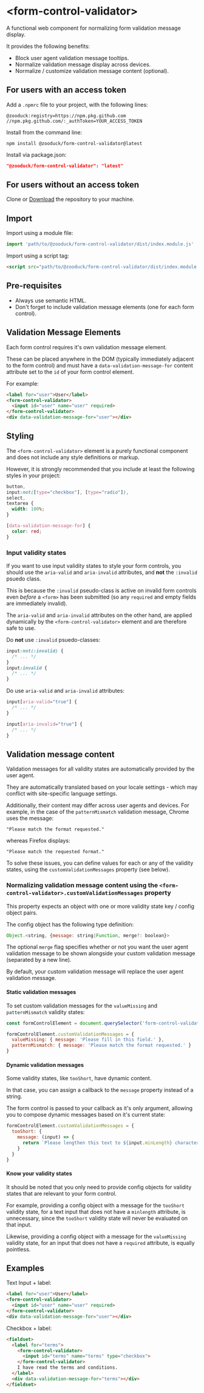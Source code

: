 # &lt;form-control-validator&gt;

A functional web component for normalizing form validation message display.

It provides the following benefits:

- Block user agent validation message tooltips.
- Normalize validation message display across devices.
- Normalize / customize validation message content (optional).

## For users with an access token

Add a `.npmrc` file to your project, with the following lines:

```text
@zooduck:registry=https://npm.pkg.github.com
//npm.pkg.github.com/:_authToken=YOUR_ACCESS_TOKEN
```

Install from the command line:

```node
npm install @zooduck/form-control-validator@latest
```

Install via package.json:

```json
"@zooduck/form-control-validator": "latest"
```

## For users without an access token

Clone or [Download](https://github.com/zooduck/form-control-validator/archive/refs/heads/master.zip) the repository to your machine.

## Import

Import using a module file:

```javascript
import 'path/to/@zooduck/form-control-validator/dist/index.module.js'
```

Import using a script tag:

```html
<script src="path/to/@zooduck/form-control-validator/dist/index.module.js" type="module"></script>
```

## Pre-requisites

- Always use semantic HTML.
- Don't forget to include validation message elements (one for each form control).

## Validation Message Elements

Each form control requires it's own validation message element.

These can be placed anywhere in the DOM (typically immediately adjacent to the form control) and must have a `data-validation-message-for` content attribute set to the `id` of your form control element.

For example:

```html
<label for="user">User</label>
<form-control-validator>
  <input id="user" name="user" required>
</form-control-validator>
<div data-validation-message-for="user"></div>
```

## Styling

The `<form-control-validator>` element is a purely functional component and does not include any style definitions or markup.

However, it is strongly recommended that you include at least the following styles in your project:

```css
button,
input:not([type="checkbox"], [type="radio"]),
select,
textarea {
  width: 100%;
}

[data-validation-message-for] {
  color: red;
}
```

### Input validity states

If you want to use input validity states to style your form controls, you should use the `aria-valid` and `aria-invalid` attributes, and **not** the `:invalid` psuedo class.

This is because the `:invalid` pseudo-class is active on invalid form controls even *before* a `<form>` has been submitted (so any `required` and empty fields are immediately invalid).

The `aria-valid` and `aria-invalid` attributes on the other hand, are applied dynamically by the `<form-control-validator>` element and are therefore safe to use.

Do **not** use `:invalid` psuedo-classes:

```css
input:not(:invalid) {
  /* ... */
}
input:invalid {
  /* ... */
}
```

Do use `aria-valid` and `aria-invalid` attributes:

```css
input[aria-valid="true"] {
  /* ... */
}

input[aria-invalid="true"] {
  /* ... */
}
```

## Validation message content

Validation messages for all validity states are automatically provided by the user agent.

They are automatically translated based on your locale settings - which may conflict with site-specific language settings.

Additionally, their content may differ across user agents and devices. For example, in the case of the `patternMismatch` validation message, Chrome uses the message:

`"Please match the format requested."`

whereas Firefox displays:

`"Please match the requested format."`

To solve these issues, you can define values for each or any of the validity states, using the `customValidationMessages` property (see below).

### Normalizing validation message content using the `<form-control-validator>.customValidationMessages` property

This property expects an object with one or more validity state key / config object pairs.

The config object has the following type definition:

```javascript
Object.<string, {message: string|Function, merge?: boolean}>
```

The optional `merge` flag specifies whether or not you want the user agent validation message to be shown alongside your custom validation message (separated by a new line).

By default, your custom validation message  will replace the user agent validation message.

#### Static validation messages

To set custom validation messages for the `valueMissing` and `patternMismatch` validity states:

```javascript
const formControlElement = document.querySelector('form-control-validator')

formControlElement.customValidationMessages = {
  valueMissing: { message: 'Please fill in this field.' },
  patternMismatch: { message: 'Please match the format requested.' }
}
```

#### Dynamic validation messages

Some validity states, like `tooShort`, have dynamic content.

In that case, you can assign a callback to the `message` property instead of a string.

The form control is passed to your callback as it's only argument, allowing you to compose dynamic messages based on it's current state:

```javascript
formControlElement.customValidationMessages = {
  tooShort: {
    message: (input) => {
      return `Please lengthen this text to ${input.minLength} characters or more (you are currently using ${input.value.length} characters).`
    }
  }
}
```

#### Know your validity states

It should be noted that you only need to provide config objects for validity states that are relevant to your form control.

For example, providing a config object with a message for the `tooShort` validity state, for a text input that does not have a `minlength` attribute, is unnecessary, since the `tooShort` validity state will never be evaluated on that input.

Likewise, providing a config object with a message for the `valueMissing` validity state, for an input that does not have a `required` attribute, is equally pointless.

## Examples

Text Input + label:

```html
<label for="user">User</label>
<form-control-validator>
  <input id="user" name="user" required>
</form-control-validator>
<div data-validation-message-for="user"></div>
```

Checkbox + label:

```html
<fieldset>
  <label for="terms">
    <form-control-validator>
      <input id="terms" name="terms" type="checkbox">
    </form-control-validator>
    I have read the terms and conditions.
  </label>
  <div data-validation-message-for="terms"></div>
</fieldset>
```

